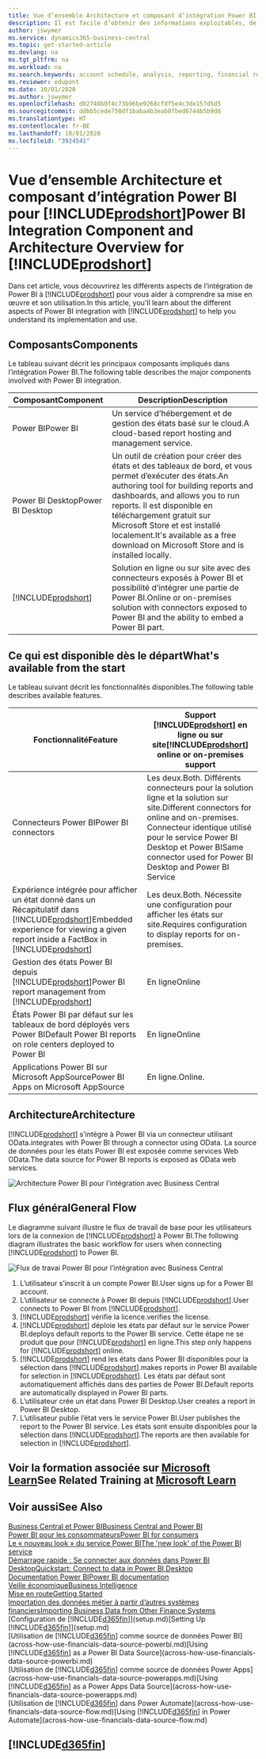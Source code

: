 ```yaml
---
title: Vue d’ensemble Architecture et composant d’intégration Power BI pour Business Central| Microsoft Docs
description: Il est facile d’obtenir des informations exploitables, de la veille économique et des KPI de vos applications Business Central pour Power BI.
author: jswymer
ms.service: dynamics365-business-central
ms.topic: get-started-article
ms.devlang: na
ms.tgt_pltfrm: na
ms.workload: na
ms.search.keywords: account schedule, analysis, reporting, financial report, business intelligence, KPI
ms.reviewer: edupont
ms.date: 10/01/2020
ms.author: jswymer
ms.openlocfilehash: d02740b0f4c73b96be9268cfdf5e4c3de157d5d5
ms.sourcegitcommit: ddbb5cede750df1baba4b3eab8fbed6744b5b9d6
ms.translationtype: HT
ms.contentlocale: fr-BE
ms.lasthandoff: 10/01/2020
ms.locfileid: "3924541"
---
```

# <a name="power-bi-integration-component-and-architecture-overview-for-prodshort"></a><span data-ttu-id="70a2d-103">Vue d’ensemble Architecture et composant d’intégration Power BI pour [!INCLUDE[prodshort](includes/prodshort.md)]</span><span class="sxs-lookup"><span data-stu-id="70a2d-103">Power BI Integration Component and Architecture Overview for [!INCLUDE[prodshort](includes/prodshort.md)]</span></span>

<span data-ttu-id="70a2d-104">Dans cet article, vous découvrirez les différents aspects de l’intégration de Power BI à [!INCLUDE[prodshort](includes/prodshort.md)] pour vous aider à comprendre sa mise en œuvre et son utilisation.</span><span class="sxs-lookup"><span data-stu-id="70a2d-104">In this article, you'll learn about the different aspects of Power BI integration with [!INCLUDE[prodshort](includes/prodshort.md)] to help you understand its implementation and use.</span></span>

## <a name="components"></a><span data-ttu-id="70a2d-105">Composants</span><span class="sxs-lookup"><span data-stu-id="70a2d-105">Components</span></span>

<span data-ttu-id="70a2d-106">Le tableau suivant décrit les principaux composants impliqués dans l’intégration Power BI.</span><span class="sxs-lookup"><span data-stu-id="70a2d-106">The following table describes the major components involved with Power BI integration.</span></span>

|<span data-ttu-id="70a2d-107">Composant</span><span class="sxs-lookup"><span data-stu-id="70a2d-107">Component</span></span>|<span data-ttu-id="70a2d-108">Description</span><span class="sxs-lookup"><span data-stu-id="70a2d-108">Description</span></span>|
|---------|-----------|
|<span data-ttu-id="70a2d-109">Power BI</span><span class="sxs-lookup"><span data-stu-id="70a2d-109">Power BI</span></span>|<span data-ttu-id="70a2d-110">Un service d’hébergement et de gestion des états basé sur le cloud.</span><span class="sxs-lookup"><span data-stu-id="70a2d-110">A cloud-based report hosting and management service.</span></span>|
|<span data-ttu-id="70a2d-111">Power BI Desktop</span><span class="sxs-lookup"><span data-stu-id="70a2d-111">Power BI Desktop</span></span>|<span data-ttu-id="70a2d-112">Un outil de création pour créer des états et des tableaux de bord, et vous permet d’exécuter des états.</span><span class="sxs-lookup"><span data-stu-id="70a2d-112">An authoring tool for building reports and dashboards, and allows you to run reports.</span></span> <span data-ttu-id="70a2d-113">Il est disponible en téléchargement gratuit sur Microsoft Store et est installé localement.</span><span class="sxs-lookup"><span data-stu-id="70a2d-113">It's available as a free download on Microsoft Store and is installed locally.</span></span>|
|[!INCLUDE[prodshort](includes/prodshort.md)]|<span data-ttu-id="70a2d-114">Solution en ligne ou sur site avec des connecteurs exposés à Power BI et possibilité d’intégrer une partie de Power BI.</span><span class="sxs-lookup"><span data-stu-id="70a2d-114">Online or on-premises solution with connectors exposed to Power BI and the ability to embed a Power BI part.</span></span>|

## <a name="whats-available-from-the-start"></a><span data-ttu-id="70a2d-115">Ce qui est disponible dès le départ</span><span class="sxs-lookup"><span data-stu-id="70a2d-115">What's available from the start</span></span>

<span data-ttu-id="70a2d-116">Le tableau suivant décrit les fonctionnalités disponibles.</span><span class="sxs-lookup"><span data-stu-id="70a2d-116">The following table describes available features.</span></span>

|<span data-ttu-id="70a2d-117">Fonctionnalité</span><span class="sxs-lookup"><span data-stu-id="70a2d-117">Feature</span></span>|<span data-ttu-id="70a2d-118">Support [!INCLUDE[prodshort](includes/prodshort.md)] en ligne ou sur site</span><span class="sxs-lookup"><span data-stu-id="70a2d-118">[!INCLUDE[prodshort](includes/prodshort.md)] online or on-premises support</span></span>|
|-------|---------------------|
|<span data-ttu-id="70a2d-119">Connecteurs Power BI</span><span class="sxs-lookup"><span data-stu-id="70a2d-119">Power BI connectors</span></span>|<span data-ttu-id="70a2d-120">Les deux.</span><span class="sxs-lookup"><span data-stu-id="70a2d-120">Both.</span></span> <span data-ttu-id="70a2d-121">Différents connecteurs pour la solution ligne et la solution sur site.</span><span class="sxs-lookup"><span data-stu-id="70a2d-121">Different connectors for online and on-premises.</span></span> <span data-ttu-id="70a2d-122">Connecteur identique utilisé pour le service Power BI Desktop et Power BI</span><span class="sxs-lookup"><span data-stu-id="70a2d-122">Same connector used for Power BI Desktop and Power BI Service</span></span> |
|<span data-ttu-id="70a2d-123">Expérience intégrée pour afficher un état donné dans un Récapitulatif dans [!INCLUDE[prodshort](includes/prodshort.md)]</span><span class="sxs-lookup"><span data-stu-id="70a2d-123">Embedded experience for viewing a given report inside a FactBox in [!INCLUDE[prodshort](includes/prodshort.md)]</span></span>|<span data-ttu-id="70a2d-124">Les deux.</span><span class="sxs-lookup"><span data-stu-id="70a2d-124">Both.</span></span> <span data-ttu-id="70a2d-125">Nécessite une configuration pour afficher les états sur site.</span><span class="sxs-lookup"><span data-stu-id="70a2d-125">Requires configuration to display reports for on-premises.</span></span>|
|<span data-ttu-id="70a2d-126">Gestion des états Power BI depuis [!INCLUDE[prodshort](includes/prodshort.md)]</span><span class="sxs-lookup"><span data-stu-id="70a2d-126">Power BI report management from [!INCLUDE[prodshort](includes/prodshort.md)]</span></span>|<span data-ttu-id="70a2d-127">En ligne</span><span class="sxs-lookup"><span data-stu-id="70a2d-127">Online</span></span>|
|<span data-ttu-id="70a2d-128">États Power BI par défaut sur les tableaux de bord déployés vers Power BI</span><span class="sxs-lookup"><span data-stu-id="70a2d-128">Default Power BI reports on role centers deployed to Power BI</span></span>|<span data-ttu-id="70a2d-129">En ligne</span><span class="sxs-lookup"><span data-stu-id="70a2d-129">Online</span></span>|
|<span data-ttu-id="70a2d-130">Applications Power BI sur Microsoft AppSource</span><span class="sxs-lookup"><span data-stu-id="70a2d-130">Power BI Apps on Microsoft AppSource</span></span>|<span data-ttu-id="70a2d-131">En ligne.</span><span class="sxs-lookup"><span data-stu-id="70a2d-131">Online.</span></span>|

## <a name="architecture"></a><span data-ttu-id="70a2d-132">Architecture</span><span class="sxs-lookup"><span data-stu-id="70a2d-132">Architecture</span></span>

[!INCLUDE[prodshort](includes/prodshort.md)] <span data-ttu-id="70a2d-133">s’intègre à Power BI via un connecteur utilisant OData.</span><span class="sxs-lookup"><span data-stu-id="70a2d-133">integrates with Power BI through a connector using OData.</span></span> <span data-ttu-id="70a2d-134">La source de données pour les états Power BI est exposée comme services Web OData.</span><span class="sxs-lookup"><span data-stu-id="70a2d-134">The data source for Power BI reports is exposed as OData web services.</span></span>

![Architecture Power BI pour l’intégration avec Business Central](./media/power-bi-architecture.png)

## <a name="general-flow"></a><span data-ttu-id="70a2d-136">Flux général</span><span class="sxs-lookup"><span data-stu-id="70a2d-136">General Flow</span></span>

<span data-ttu-id="70a2d-137">Le diagramme suivant illustre le flux de travail de base pour les utilisateurs lors de la connexion de [!INCLUDE[prodshort](includes/prodshort.md)] à Power BI.</span><span class="sxs-lookup"><span data-stu-id="70a2d-137">The following diagram illustrates the basic workflow for users when connecting [!INCLUDE[prodshort](includes/prodshort.md)] to Power BI.</span></span>

![Flux de travai Power BI pour l’intégration avec Business Central](./media/power-bi-flow.png)

1. <span data-ttu-id="70a2d-139">L’utilisateur s’inscrit à un compte Power BI.</span><span class="sxs-lookup"><span data-stu-id="70a2d-139">User signs up for a Power BI account.</span></span>
2. <span data-ttu-id="70a2d-140">L’utilisateur se connecte à Power BI depuis [!INCLUDE[prodshort](includes/prodshort.md)].</span><span class="sxs-lookup"><span data-stu-id="70a2d-140">User connects to Power BI from [!INCLUDE[prodshort](includes/prodshort.md)].</span></span>
3. [!INCLUDE[prodshort](includes/prodshort.md)] <span data-ttu-id="70a2d-141">vérifie la licence.</span><span class="sxs-lookup"><span data-stu-id="70a2d-141">verifies the license.</span></span>
4. [!INCLUDE[prodshort](includes/prodshort.md)] <span data-ttu-id="70a2d-142">déploie les états par défaut sur le service Power BI.</span><span class="sxs-lookup"><span data-stu-id="70a2d-142">deploys default reports to the Power BI service.</span></span> <span data-ttu-id="70a2d-143">Cette étape ne se produit que pour [!INCLUDE[prodshort](includes/prodshort.md)] en ligne.</span><span class="sxs-lookup"><span data-stu-id="70a2d-143">This step only happens for [!INCLUDE[prodshort](includes/prodshort.md)] online.</span></span>
5. [!INCLUDE[prodshort](includes/prodshort.md)] <span data-ttu-id="70a2d-144">rend les états dans Power BI disponibles pour la sélection dans [!INCLUDE[prodshort](includes/prodshort.md)].</span><span class="sxs-lookup"><span data-stu-id="70a2d-144">makes reports in Power BI available for selection in [!INCLUDE[prodshort](includes/prodshort.md)].</span></span> <span data-ttu-id="70a2d-145">Les états par défaut sont automatiquement affichés dans des parties de Power BI.</span><span class="sxs-lookup"><span data-stu-id="70a2d-145">Default reports are automatically displayed in Power BI parts.</span></span>
6. <span data-ttu-id="70a2d-146">L’utilisateur crée un état dans Power BI Desktop.</span><span class="sxs-lookup"><span data-stu-id="70a2d-146">User creates a report in Power BI Desktop.</span></span>
7. <span data-ttu-id="70a2d-147">L’utilisateur publie l’état vers le service Power BI.</span><span class="sxs-lookup"><span data-stu-id="70a2d-147">User publishes the report to the Power BI service.</span></span> <span data-ttu-id="70a2d-148">Les états sont ensuite disponibles pour la sélection dans [!INCLUDE[prodshort](includes/prodshort.md)].</span><span class="sxs-lookup"><span data-stu-id="70a2d-148">The reports are then available for selection in [!INCLUDE[prodshort](includes/prodshort.md)].</span></span>

## <a name="see-related-training-at-microsoft-learn"></a><span data-ttu-id="70a2d-149">Voir la formation associée sur [Microsoft Learn](/learn/modules/configure-powerbi-excel-dynamics-365-business-central/index)</span><span class="sxs-lookup"><span data-stu-id="70a2d-149">See Related Training at [Microsoft Learn](/learn/modules/configure-powerbi-excel-dynamics-365-business-central/index)</span></span>

## <a name="see-also"></a><span data-ttu-id="70a2d-150">Voir aussi</span><span class="sxs-lookup"><span data-stu-id="70a2d-150">See Also</span></span>

[<span data-ttu-id="70a2d-151">Business Central et Power BI</span><span class="sxs-lookup"><span data-stu-id="70a2d-151">Business Central and Power BI</span></span>](admin-powerbi.md)  
[<span data-ttu-id="70a2d-152">Power BI pour les consommateurs</span><span class="sxs-lookup"><span data-stu-id="70a2d-152">Power BI for consumers</span></span>](/power-bi/consumer/end-user-consumer)  
[<span data-ttu-id="70a2d-153">Le « nouveau look » du service Power BI</span><span class="sxs-lookup"><span data-stu-id="70a2d-153">The 'new look' of the Power BI service</span></span>](/power-bi/service-new-look)  
[<span data-ttu-id="70a2d-154">Démarrage rapide : Se connecter aux données dans Power BI Desktop</span><span class="sxs-lookup"><span data-stu-id="70a2d-154">Quickstart: Connect to data in Power BI Desktop</span></span>](/power-bi/desktop-quickstart-connect-to-data)  
[<span data-ttu-id="70a2d-155">Documentation Power BI</span><span class="sxs-lookup"><span data-stu-id="70a2d-155">Power BI documentation</span></span>](/power-bi/)  
[<span data-ttu-id="70a2d-156">Veille économique</span><span class="sxs-lookup"><span data-stu-id="70a2d-156">Business Intelligence</span></span>](bi.md)  
[<span data-ttu-id="70a2d-157">Mise en route</span><span class="sxs-lookup"><span data-stu-id="70a2d-157">Getting Started</span></span>](product-get-started.md)  
[<span data-ttu-id="70a2d-158">Importation des données métier à partir d’autres systèmes financiers</span><span class="sxs-lookup"><span data-stu-id="70a2d-158">Importing Business Data from Other Finance Systems</span></span>](across-import-data-configuration-packages.md)  
<span data-ttu-id="70a2d-159">[Configuration de [!INCLUDE[d365fin](includes/d365fin_md.md)]](setup.md)</span><span class="sxs-lookup"><span data-stu-id="70a2d-159">[Setting Up [!INCLUDE[d365fin](includes/d365fin_md.md)]](setup.md)</span></span>  
<span data-ttu-id="70a2d-160">[Utilisation de [!INCLUDE[d365fin](includes/d365fin_md.md)] comme source de données Power BI](across-how-use-financials-data-source-powerbi.md)</span><span class="sxs-lookup"><span data-stu-id="70a2d-160">[Using [!INCLUDE[d365fin](includes/d365fin_md.md)] as a Power BI Data Source](across-how-use-financials-data-source-powerbi.md)</span></span>  
<span data-ttu-id="70a2d-161">[Utilisation de [!INCLUDE[d365fin](includes/d365fin_md.md)] comme source de données Power Apps](across-how-use-financials-data-source-powerapps.md)</span><span class="sxs-lookup"><span data-stu-id="70a2d-161">[Using [!INCLUDE[d365fin](includes/d365fin_md.md)] as a Power Apps Data Source](across-how-use-financials-data-source-powerapps.md)</span></span>  
<span data-ttu-id="70a2d-162">[Utilisation de [!INCLUDE[d365fin](includes/d365fin_md.md)] dans Power Automate](across-how-use-financials-data-source-flow.md)</span><span class="sxs-lookup"><span data-stu-id="70a2d-162">[Using [!INCLUDE[d365fin](includes/d365fin_md.md)] in Power Automate](across-how-use-financials-data-source-flow.md)</span></span>  

## [!INCLUDE[d365fin](includes/free_trial_md.md)]  
